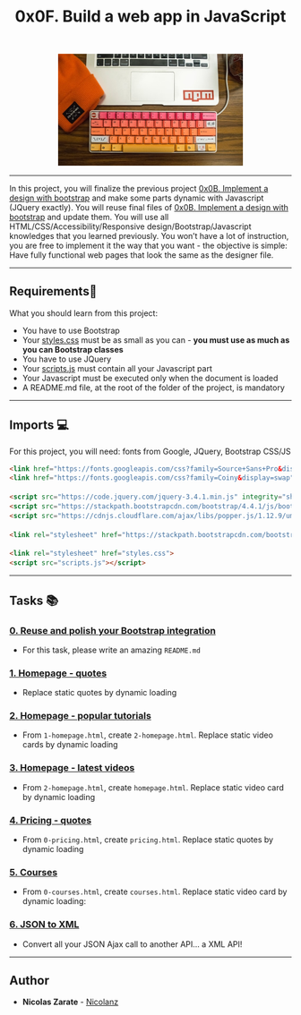 # <h1 align = "center">0x0F. Build a web app in JavaScript</h1><br>
<p align="center">
    <img width="330" height="200" src="images/npm.jpg">
</p>

------------ 

In this project, you will finalize the previous project [0x0B. Implement a design with bootstrap](https://github.com/Nicolanz/holberton-smiling-school) and make some parts dynamic with Javascript (JQuery exactly).
You will reuse final files of [0x0B. Implement a design with bootstrap](https://github.com/Nicolanz/holberton-smiling-school) and update them.
You will use all HTML/CSS/Accessibility/Responsive design/Bootstrap/Javascript knowledges that you learned previously.
You won’t have a lot of instruction, you are free to implement it the way that you want - the objective is simple: Have fully functional web pages that look the same as the designer file.

---
## Requirements:blue_book:
What you should learn from this project:

* You have to use Bootstrap
* Your [styles.css](./styles.css) must be as small as you can - **you must use as much as you can Bootstrap classes**
* You have to use JQuery
* Your [scripts.js](./script.js) must contain all your Javascript part
* Your Javascript must be executed only when the document is loaded
* A README.md file, at the root of the folder of the project, is mandatory

---
## Imports :computer:
For this project, you will need: fonts from Google, JQuery, Bootstrap CSS/JS
```html
<link href="https://fonts.googleapis.com/css?family=Source+Sans+Pro&display=swap" rel="stylesheet">
<link href="https://fonts.googleapis.com/css?family=Coiny&display=swap" rel="stylesheet">

<script src="https://code.jquery.com/jquery-3.4.1.min.js" integrity="sha256-CSXorXvZcTkaix6Yvo6HppcZGetbYMGWSFlBw8HfCJo=" crossorigin="anonymous"></script>
<script src="https://stackpath.bootstrapcdn.com/bootstrap/4.4.1/js/bootstrap.min.js" integrity="sha384-wfSDF2E50Y2D1uUdj0O3uMBJnjuUD4Ih7YwaYd1iqfktj0Uod8GCExl3Og8ifwB6" crossorigin="anonymous"></script>
<script src="https://cdnjs.cloudflare.com/ajax/libs/popper.js/1.12.9/umd/popper.min.js" integrity="sha384-ApNbgh9B+Y1QKtv3Rn7W3mgPxhU9K/ScQsAP7hUibX39j7fakFPskvXusvfa0b4Q" crossorigin="anonymous"></script>

<link rel="stylesheet" href="https://stackpath.bootstrapcdn.com/bootstrap/4.4.1/css/bootstrap.min.css" integrity="sha384-Vkoo8x4CGsO3+Hhxv8T/Q5PaXtkKtu6ug5TOeNV6gBiFeWPGFN9MuhOf23Q9Ifjh" crossorigin="anonymous">

<link rel="stylesheet" href="styles.css">
<script src="scripts.js"></script>
```

---
## Tasks :books:

### [0. Reuse and polish your Bootstrap integration](./README.md)
* For this task, please write an amazing `README.md`


### [1. Homepage - quotes](./1-homepage.html)
* Replace static quotes by dynamic loading


### [2. Homepage - popular tutorials](./2-homepage.html)
* From `1-homepage.html`, create `2-homepage.html`. Replace static video cards by dynamic loading


### [3. Homepage - latest videos](./homepage.html)
* From `2-homepage.html`, create `homepage.html`. Replace static video card by dynamic loading


### [4. Pricing - quotes](./pricing.html)
* From `0-pricing.html`, create `pricing.html`. Replace static quotes by dynamic loading


### [5. Courses](./courses.html)
* From `0-courses.html`, create `courses.html`. Replace static video card by dynamic loading:


### [6. JSON to XML](./xml-scripts.js)
* Convert all your JSON Ajax call to another API… a XML API!

---

## Author
* **Nicolas Zarate** - [Nicolanz](https://github.com/Nicolanz)

